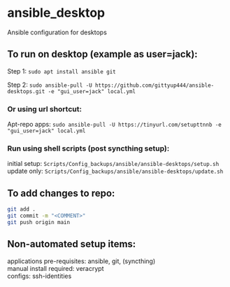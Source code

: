 # ansible_desktop
Ansible configuration for desktops  
  
## To run on desktop (example as user=jack):  
  
Step 1: `sudo apt install ansible git`  
  
Step 2: `sudo ansible-pull -U https://github.com/gittyup444/ansible-desktops.git -e "gui_user=jack" local.yml`  
  
### Or using url shortcut:  
  
Apt-repo apps: `sudo ansible-pull -U https://tinyurl.com/setupttnnb -e "gui_user=jack" local.yml`  
  
### Run using shell scripts (post syncthing setup):  
initial setup: `Scripts/Config_backups/ansible/ansible-desktops/setup.sh`  
update only: `Scripts/Config_backups/ansible/ansible-desktops/update.sh`  
  
## To add changes to repo:  
```bash
git add .  
git commit -m "<COMMENT>"  
git push origin main  
```
  
## Non-automated setup items:   
applications pre-requisites: ansible, git, (syncthing)  
manual install required: veracrypt  
configs: ssh-identities  
